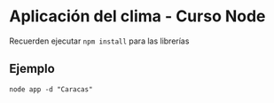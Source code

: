 # Aplicación del clima - Curso Node

Recuerden ejecutar ```npm install``` para las librerías

## Ejemplo
```
node app -d "Caracas"
```
